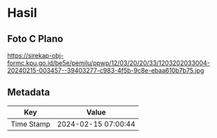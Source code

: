 # Hasil

## Foto C Plano

https://sirekap-obj-formc.kpu.go.id/be5e/pemilu/ppwp/12/03/20/20/33/1203202033004-20240215-003457--39403277-c983-4f5b-9c8e-ebaa610b7b75.jpg


## Metadata

| Key        | Value               |
| ---------- | ------------------- |
| Time Stamp | 2024-02-15 07:00:44 |



